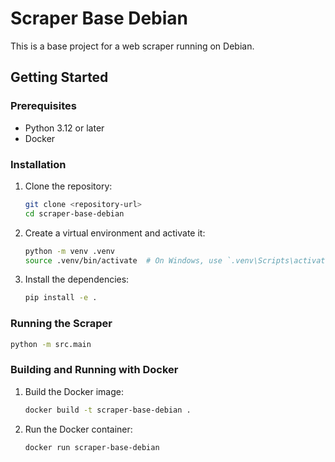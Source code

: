 # Scraper Base Debian

This is a base project for a web scraper running on Debian.

## Getting Started

### Prerequisites

- Python 3.12 or later
- Docker

### Installation

1.  Clone the repository:

    ```bash
    git clone <repository-url>
    cd scraper-base-debian
    ```

2.  Create a virtual environment and activate it:

    ```bash
    python -m venv .venv
    source .venv/bin/activate  # On Windows, use `.venv\Scripts\activate`
    ```

3.  Install the dependencies:
    ```bash
    pip install -e .
    ```

### Running the Scraper

```bash
python -m src.main
```

### Building and Running with Docker

1.  Build the Docker image:

    ```bash
    docker build -t scraper-base-debian .
    ```

2.  Run the Docker container:
    ```bash
    docker run scraper-base-debian
    ```
